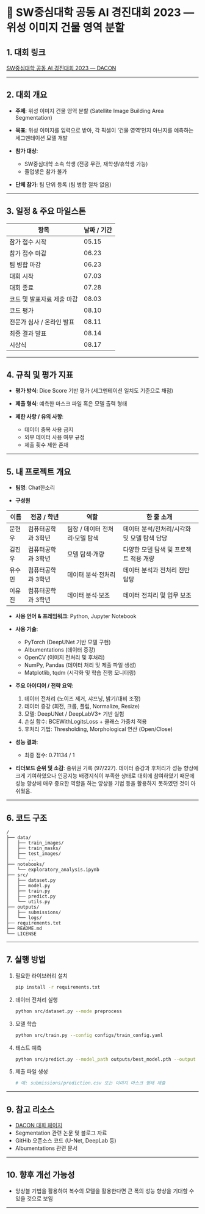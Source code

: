 # 📘 SW중심대학 공동 AI 경진대회 2023 — 위성 이미지 건물 영역 분할

## 1. 대회 링크

[SW중심대학 공동 AI 경진대회 2023 — DACON](https://dacon.io/competitions/official/236092/overview/description)

---

## 2. 대회 개요

* **주제**: 위성 이미지 건물 영역 분할 (Satellite Image Building Area Segmentation)
* **목표**: 위성 이미지를 입력으로 받아, 각 픽셀이 ‘건물 영역’인지 아닌지를 예측하는 세그멘테이션 모델 개발
* **참가 대상**:

  * SW중심대학 소속 학생 (전공 무관, 재학생/휴학생 가능)
  * 졸업생은 참가 불가
* **단체 참가**: 팀 단위 등록 (팀 병합 절차 없음)

---

## 3. 일정 & 주요 마일스톤

| 항목              | 날짜 / 기간 |
| --------------- | ------- |
| 참가 접수 시작        | 05.15   |
| 참가 접수 마감        | 06.23   |
| 팀 병합 마감         | 06.23   |
| 대회 시작           | 07.03   |
| 대회 종료           | 07.28   |
| 코드 및 발표자료 제출 마감 | 08.03   |
| 코드 평가           | 08.10   |
| 전문가 심사 / 온라인 발표 | 08.11   |
| 최종 결과 발표        | 08.14   |
| 시상식             | 08.17   |

---

## 4. 규칙 및 평가 지표

* **평가 방식**: Dice Score 기반 평가 (세그멘테이션 일치도 기준으로 채점)
* **제출 형식**: 예측한 마스크 파일 혹은 모델 출력 형태
* **제한 사항 / 유의 사항**:

  * 데이터 중복 사용 금지
  * 외부 데이터 사용 여부 규정
  * 제출 횟수 제한 존재

---

## 5. 내 프로젝트 개요

* **팀명**: Chat한소리

* **구성원**

| 이름   | 전공 / 학년     | 역할                        | 한 줄 소개                           |
| ------ | --------------- | --------------------------- | ------------------------------------ |
| 문현우 | 컴퓨터공학과 3학년 | 팀장 / 데이터 전처리·모델 탐색 | 데이터 분석/전처리/시각화 및 모델 탐색 담당 |
| 김진우 | 컴퓨터공학과 3학년 | 모델 탐색·개량               | 다양한 모델 탐색 및 프로젝트 적용 개량   |
| 유수민 | 컴퓨터공학과 3학년 | 데이터 분석·전처리            | 데이터 분석과 전처리 전반 담당           |
| 이유진 | 컴퓨터공학과 3학년 | 데이터 분석·보조              | 데이터 전처리 및 업무 보조                     |

* **사용 언어 & 프레임워크**: Python, Jupyter Notebook

* **사용 기술**:

  * PyTorch (DeepUNet 기반 모델 구현)
  * Albumentations (데이터 증강)
  * OpenCV (이미지 전처리 및 후처리)
  * NumPy, Pandas (데이터 처리 및 제출 파일 생성)
  * Matplotlib, tqdm (시각화 및 학습 진행 모니터링)

* **주요 아이디어 / 전략 요약**:

  1. 데이터 전처리 (노이즈 제거, 샤프닝, 밝기/대비 조정)
  2. 데이터 증강 (회전, 크롭, 플립, Normalize, Resize)
  3. 모델: DeepUNet / DeepLabV3+ 기반 실험
  4. 손실 함수: BCEWithLogitsLoss + 클래스 가중치 적용
  5. 후처리 기법: Thresholding, Morphological 연산 (Open/Close)

* **성능 결과**:

  * 최종 점수: 0.71134 / 1

* **리더보드 순위 및 소감**: 중위권 기록 (97/227). 데이터 증강과 후처리가 성능 향상에 크게 기여하였으나 인공지능 배경지식이 부족한 상태로 대회에 참여하였기 때문에 성능 향상에 매우 중요한 역할을 하는 앙상블 기법 등을 활용하지 못하였던 것이 아쉬웠음.

---

## 6. 코드 구조

```
/  
├── data/  
│   ├── train_images/  
│   ├── train_masks/  
│   ├── test_images/  
│   └── ...  
├── notebooks/  
│   └── exploratory_analysis.ipynb  
├── src/  
│   ├── dataset.py  
│   ├── model.py  
│   ├── train.py  
│   ├── predict.py  
│   └── utils.py  
├── outputs/  
│   ├── submissions/  
│   └── logs/  
├── requirements.txt  
├── README.md  
└── LICENSE  
```

---

## 7. 실행 방법

1. 필요한 라이브러리 설치

   ```bash
   pip install -r requirements.txt
   ```

2. 데이터 전처리 실행

   ```bash
   python src/dataset.py --mode preprocess
   ```

3. 모델 학습

   ```bash
   python src/train.py --config configs/train_config.yaml
   ```

4. 테스트 예측

   ```bash
   python src/predict.py --model_path outputs/best_model.pth --output submissions/
   ```

5. 제출 파일 생성

   ```bash
   # 예: submissions/prediction.csv 또는 이미지 마스크 형태 제출
   ```

---

## 9. 참고 리소스

* [DACON 대회 페이지](https://dacon.io/competitions/official/236092/overview/description)
* Segmentation 관련 논문 및 블로그 자료
* GitHib 오픈소스 코드 (U-Net, DeepLab 등)
* Albumentations 관련 문서

---

## 10. 향후 개선 가능성

* 앙상블 기법을 활용하여 복수의 모델을 활용한다면 큰 폭의 성능 향상을 기대할 수 있을 것으로 보임

---
